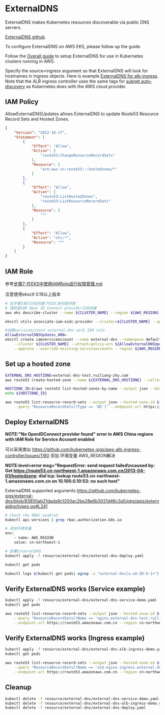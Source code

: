 # ExternalDNS
ExternalDNS makes Kubernetes resources discoverable via public DNS servers. 

[ExternalDNS github](https://github.com/kubernetes-sigs/external-dns)

To configure ExternalDNS on AWS EKS, please follow up the guide

Follow the [Overall guide](https://github.com/kubernetes-sigs/external-dns/blob/master/docs/tutorials/aws.md) to setup ExternalDNS for use in Kubernetes clusters running in AWS. 

Specify the source=ingress argument so that ExternalDNS will look for hostnames in Ingress objects. Here is example [ExternalDNS  for alb-ingress](https://github.com/kubernetes-sigs/external-dns/blob/master/docs/tutorials/alb-ingress.md). Note that the ALB ingress controller uses the same tags for [subnet auto-discovery](https://kubernetes-sigs.github.io/aws-alb-ingress-controller/guide/controller/config/#subnet-auto-discovery) as Kubernetes does with the AWS cloud provider.

## IAM Policy
AllowExternalDNSUpdates allows ExternalDNS to update Route53 Resource Record Sets and Hosted Zones. 
```json
{
    "Version": "2012-10-17",
    "Statement": [
        {
            "Effect": "Allow",
            "Action": [
                "route53:ChangeResourceRecordSets"
            ],
            "Resource": [
                "arn:aws-cn:route53:::hostedzone/*"
            ]
        },
        {
            "Effect": "Allow",
            "Action": [
                "route53:ListHostedZones",
                "route53:ListResourceRecordSets"
            ],
            "Resource": [
                "*"
            ]
        },
        {
            "Effect": "Allow",
            "Action": "sts:*",
            "Resource": "*"
        }
    ]
}
```

## IAM Role
参考[步骤7-在EKS中使用IAMRole进行权限管理.md](步骤7-在EKS中使用IAMRole进行权限管理.md)

注意使用eksctl 0.16以上版本

```bash
# 在步骤3我们已经创建了OIDC身份提供商 
# 请检查IAM Open ID Connect provider已经创建
aws eks describe-cluster --name ${CLUSTER_NAME} --region ${AWS_REGION} --query cluster.identity.oidc.issuer --output text

eksctl utils associate-iam-oidc-provider --cluster=${CLUSTER_NAME} --approve --region ${AWS_REGION}

#创建serviceaccount external-dns with IAM role
AllowExternalDNSUpdates_ARN=
eksctl create iamserviceaccount --name external-dns --namespace default \
    --cluster ${CLUSTER_NAME} --attach-policy-arn ${AllowExternalDNSUpdates_ARN} \
    --approve --override-existing-serviceaccounts --region ${AWS_REGION}

```

## Set up a hosted zone
```bash
EXTERNAL_DNS_HOSTZONE=external-dns-test.ruiliang-zhy.com
aws route53 create-hosted-zone --name ${EXTERNAL_DNS_HOSTZONE} --caller-reference "external-dns-test-$(date +%s)" --endpoint-url https://route53.amazonaws.com.cn --region cn-northwest-1

HOSTZONE_ID=$(aws route53 list-hosted-zones-by-name --output json --dns-name ${EXTERNAL_DNS_HOSTZONE} --endpoint-url https://route53.amazonaws.com.cn --region cn-northwest-1 | jq -r '.HostedZones[0].Id')
echo ${HOSTZONE_ID}

aws route53 list-resource-record-sets --output json --hosted-zone-id ${HOSTZONE_ID} \
    --query "ResourceRecordSets[?Type == 'NS']" --endpoint-url https://route53.amazonaws.com.cn --region cn-northwest-1 | jq -r '.[0].ResourceRecords[].Value'
```

## Deploy ExternalDNS

**NOTE:"No OpenIDConnect provider found" error in AWS China regions with IAM Role for Service Account enabled**

可以采用类似 https://github.com/kubernetes-sigs/aws-alb-ingress-controller/issues/1180 添加 环境变量 AWS_REGION解决

**NOTE:level=error msg="RequestError: send request failed\ncaused by: Get https://route53.cn-northwest-1.amazonaws.com.cn/2013-04-01/hostedzone: dial tcp: lookup route53.cn-northwest-1.amazonaws.com.cn on 10.100.0.10:53: no such host"**

ExternalDNS supported arguments
https://github.com/kubernetes-sigs/external-dns/blob/83850ab21dada9c1200ac2be28e6b3021d46c3a5/pkg/apis/externaldns/types.go#L241

```bash
# Check the RBAC enabled
kubectl api-versions | grep rbac.authorization.k8s.io

# 添加环境变量
env:
    - name: AWS_REGION
    value: cn-northwest-1

# 部署ExternalDNS
kubectl apply -f resource/external-dns/external-dns-deploy.yaml

kubectl get pods

kubectl logs $(kubectl get pods| egrep -o "external-dns[a-zA-Z0-9-]+")
```

## Verify ExternalDNS works (Service example)
```bash
kubectl apply -f resource/external-dns/external-dns-service-demo.yaml
kubectl get pods

aws route53 list-resource-record-sets --output json --hosted-zone-id ${HOSTZONE_ID} \
    --query "ResourceRecordSets[?Name == 'nginx.external-dns-test.ruiliang-zhy.com']|[?Type == 'A']" \
    --endpoint-url https://route53.amazonaws.com.cn --region cn-northwest-1

```

## Verify ExternalDNS works (Ingress example)

```bash
kubectl apply -f resource/external-dns/external-dns-alb-ingress-demo.yaml
kubectl get pods

aws route53 list-resource-record-sets --output json --hosted-zone-id ${HOSTZONE_ID} \
    --query "ResourceRecordSets[?Name == 'alb-nginx-ingress.external-dns-test.ruiliang-zhy.com']|[?Type == 'A']" \
    --endpoint-url https://route53.amazonaws.com.cn --region cn-northwest-1
```


## Cleanup
```bash
kubectl delete -f resource/external-dns/external-dns-service-demo.yaml
kubectl delete -f resource/external-dns/external-dns-alb-ingress-demo.yaml
kubectl delete -f resource/external-dns/external-dns-deploy.yaml
```